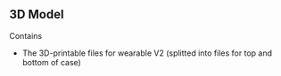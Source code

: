 ## 3D Model

Contains

* The 3D-printable files for wearable V2 (splitted into files for top and bottom of case)
